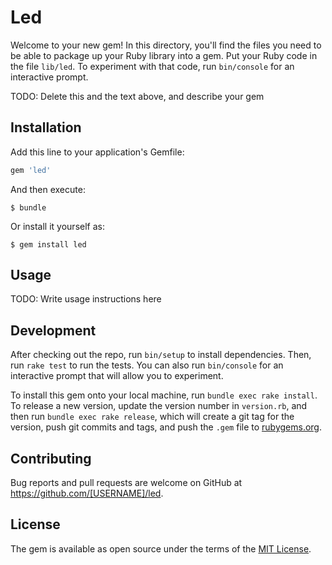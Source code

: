 # Led

Welcome to your new gem! In this directory, you'll find the files you need to be able to package up your Ruby library into a gem. Put your Ruby code in the file `lib/led`. To experiment with that code, run `bin/console` for an interactive prompt.

TODO: Delete this and the text above, and describe your gem

## Installation

Add this line to your application's Gemfile:

```ruby
gem 'led'
```

And then execute:

    $ bundle

Or install it yourself as:

    $ gem install led

## Usage

TODO: Write usage instructions here

## Development

After checking out the repo, run `bin/setup` to install dependencies. Then, run `rake test` to run the tests. You can also run `bin/console` for an interactive prompt that will allow you to experiment.

To install this gem onto your local machine, run `bundle exec rake install`. To release a new version, update the version number in `version.rb`, and then run `bundle exec rake release`, which will create a git tag for the version, push git commits and tags, and push the `.gem` file to [rubygems.org](https://rubygems.org).

## Contributing

Bug reports and pull requests are welcome on GitHub at https://github.com/[USERNAME]/led.


## License

The gem is available as open source under the terms of the [MIT License](http://opensource.org/licenses/MIT).

